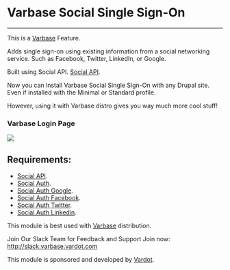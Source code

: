 # Varbase Social Single Sign-On
---

This is a [Varbase](https://www.drupal.org/project/varbase) Feature.

Adds single sign-on using existing information from a social networking service. Such as Facebook, Twitter, LinkedIn, or Google.

Built using Social API.
 [Social API](https://www.drupal.org/project/social_api).

Now you can install Varbase Social Single Sign-On with any Drupal site.
 Even if installed with the Minimal or Standard profile.

However, using it with Varbase distro gives you way much more cool stuff!

### Varbase Login Page
[![](https://www.drupal.org/files/issues/2024-03-13/Log-in-varbase10c1--standard-screen.png)](https://www.drupal.org/project/varbase_auth)


## Requirements:

* [Social API](https://www.drupal.org/project/social_api).
* [Social Auth](https://www.drupal.org/project/social_auth).
* [Social Auth Google](https://www.drupal.org/project/social_auth_google).
* [Social Auth Facebook](https://www.drupal.org/project/social_auth_facebook).
* [Social Auth Twitter](https://www.drupal.org/project/social_auth_twitter).
* [Social Auth Linkedin](https://www.drupal.org/project/social_auth_linkedin).

This module is best used with [Varbase](https://www.drupal.org/project/varbase)
 distribution.

Join Our Slack Team for Feedback and Support
Join now: http://slack.varbase.vardot.com

This module is sponsored and developed by
 [Vardot](https://www.drupal.org/vardot).
